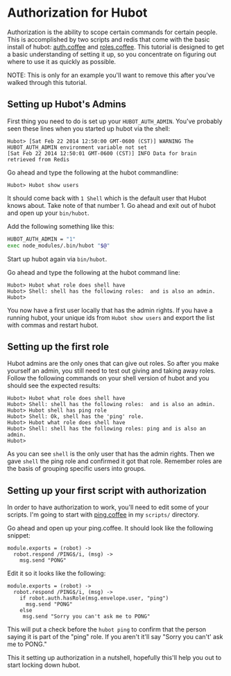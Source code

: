 # Authorization for Hubot

Authorization is the ability to scope certain commands for certain people. This is accomplished by two scripts and redis that come with 
the basic install of hubot: [auth.coffee](https://github.com/github/hubot/blob/master/src/scripts/auth.coffee) and [roles.coffee](https://github.com/github/hubot/blob/master/src/scripts/roles.coffee). This tutorial is designed to get a basic understanding of setting it up, so you concentrate on figuring out where to use it as quickly as possible.

NOTE: This is only for an example you'll want to remove this after you've walked through this tutorial.

## Setting up Hubot's Admins

First thing you need to do is set up your `HUBOT_AUTH_ADMIN`. You've probably seen these lines when you started up hubot via the shell:

```
Hubot> [Sat Feb 22 2014 12:50:00 GMT-0600 (CST)] WARNING The HUBOT_AUTH_ADMIN environment variable not set
[Sat Feb 22 2014 12:50:01 GMT-0600 (CST)] INFO Data for brain retrieved from Redis
```

Go ahead and type the following at the hubot commandline:

```
Hubot> Hubot show users
```

It should come back with `1 Shell` which is the default user that Hubot knows about. Take note of that number 1. Go ahead and exit out of 
hubot and open up your `bin/hubot`.

Add the following something like this:

```bash
HUBOT_AUTH_ADMIN = "1"
exec node_modules/.bin/hubot "$@"
```

Start up hubot again via `bin/hubot`.

Go ahead and type the following at the hubot command line:

```
Hubot> Hubot what role does shell have
Hubot> Shell: shell has the following roles:  and is also an admin.
Hubot>
```

You now have a first user locally that has the admin rights. If you have a running hubot, your unique ids from `Hubot show users` and export the list with commas and restart hubot.

## Setting up the first role

Hubot admins are the only ones that can give out roles. So after you make yourself an admin, you still need to test out giving and taking away roles.
Follow the following commands on your shell version of hubot and you should see the expected results:

```
Hubot> Hubot what role does shell have
Hubot> Shell: shell has the following roles:  and is also an admin.
Hubot> Hubot shell has ping role
Hubot> Shell: Ok, shell has the 'ping' role.
Hubot> Hubot what role does shell have
Hubot> Shell: shell has the following roles: ping and is also an admin.
Hubot>
```

As you can see `shell` is the only user that has the admin rights. Then we gave `shell` the ping role and confirmed it got that role.  Remember roles are the basis of grouping
specific users into groups.

## Setting up your first script with authorization

In order to have authorization to work, you'll need to edit some of your scripts. I'm going to start with [ping.coffee](https://github.com/github/hubot/blob/master/src/scripts/ping.coffee) in my
`scripts/` directory.

Go ahead and open up your ping.coffee. It should look like the following snippet:

```
module.exports = (robot) ->
  robot.respond /PING$/i, (msg) ->
    msg.send "PONG"
```

Edit it so it looks like the following:

```
module.exports = (robot) ->
  robot.respond /PING$/i, (msg) ->
    if robot.auth.hasRole(msg.envelope.user, "ping")
      msg.send "PONG"
    else
     msg.send "Sorry you can't ask me to PONG"
```

This will put a check before the `hubot ping` to confirm that the person saying it is part of the "ping" role.  If you aren't it'll say "Sorry you can't' ask me to PONG."

This it setting up authorization in a nutshell, hopefully this'll help you out to start locking down hubot.
